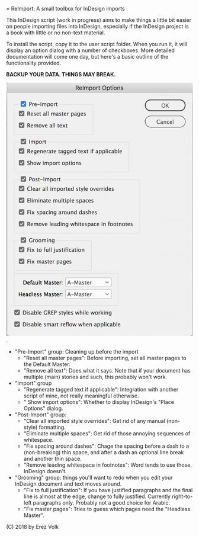 = ReImport: A small toolbox for InDesign imports

This InDesign script (work in progress) aims to make things a little bit easier
on people importing files into InDesign, especially if the InDesign project is
a book with little or no non-text material.

To install the script, copy it to the user script folder. When you run it, it
will display an option dialog with a number of checkboxes.  More detailed
documentation will come one day, but here's a basic outline of the
functionality provided.

**BACKUP YOUR DATA. THINGS MAY BREAK.**

![ReImport Options](ReImport.png?raw=true).

- "Pre-Import" group: Cleaning up before the import
  - "Reset all master pages": Before importing, set all master pages to the Default Master.
  - "Remove all text": Does what it says. Note that if your document has multiple (main) stories and such, this probably won't work.
- "Import" group
  - "Regenerate tagged text if applicable": Integration with another script of mine, not really meaningful otherwise.
  - " Show import options": Whether to display InDesign's "Place Options" dialog.
- "Post-Import" group:
  - "Clear all imported style overrides": Get rid of any manual (non-style) formatting.
  - "Eliminate multiple spaces": Get rid of those annoying sequences of whitespace.
  - "Fix spacing around dashes": Chage the spacing before a dash to a (non-breaking) thin space, and after a dash an optional line break and another thin space.
  - "Remove leading whitespace in footnotes": Word tends to use those. InDesign doesn't.
- "Grooming" group: things you'll want to redo when you edit your InDesign document and text moves around.
  - "Fix to full justification": If you have justified paragraphs and the final line is almost at the edge, change to fully justified. Currently right-to-left paragraphs only. Probably not a good choice for Arabic.
  - "Fix master pages": Tries to guess which pages need the "Headless Master".

(C) 2018 by Erez Volk
